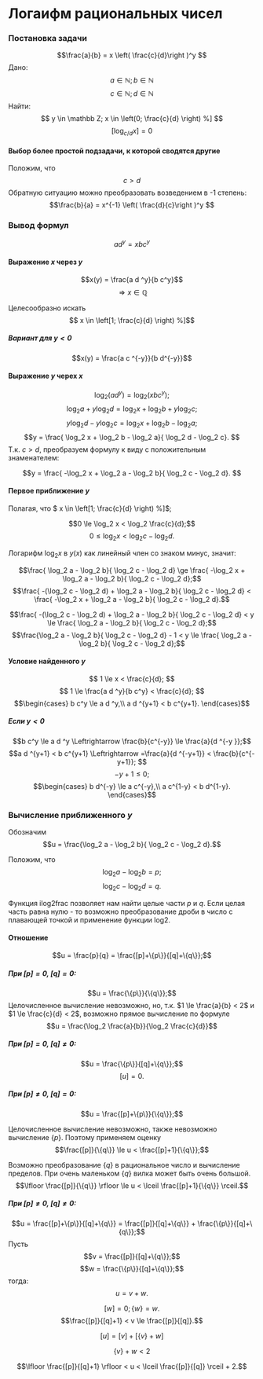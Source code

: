 # Логаифм рациональных чисел

### Постановка задачи

$$\frac{a}{b} = x \left( \frac{c}{d}\right )^y $$
Дано:
$$ a \in \mathbb N; b \in \mathbb N $$
$$ c \in \mathbb N; d \in \mathbb N $$
Найти:
$$ y \in \mathbb Z; x \in \left(0; \frac{c}{d} \right) %] $$
$$ \left[ \log_{c/d}{x} \right] = 0$$
#### Выбор более простой подзадачи, к которой сводятся другие
Положим, что
$$c > d$$
Обратную ситуацию можно преобразовать возведением в -1 степень:
$$\frac{b}{a} = x^{-1} \left( \frac{d}{c}\right )^y $$



### Вывод формул

$$a d^y = x b c^y $$

#### Выражение $x$ через $y$
$$x(y) = \frac{a d ^y}{b c^y}$$
$$\Rightarrow x \in \mathbb Q$$

Целесообразно искать 
$$ x \in \left[1; \frac{c}{d} \right) %]$$

##### Вариант для $y<0$
$$x(y) = \frac{a c ^{-y}}{b d^{-y}}$$

#### Выражение $y$ черех $x$

$$\log_2( a d^y) = \log_2(x b c^y); $$
$$\log_2 a + y \log_2 d = \log_2 x + \log_2 b + y\log_2 c; $$
$$y \log_2 d -  y\log_2 c = \log_2 x + \log_2 b - \log_2 a; $$
$$y = \frac{ \log_2 x + \log_2 b - \log_2 a}{ \log_2 d - \log_2 c}. $$
Т.к. $c > d$, преобразуем формулу к виду с положительным знаменателем:

$$y = \frac{ -\log_2 x + \log_2 a - \log_2 b}{ \log_2 c - \log_2 d}. $$

#### Первое приближение $y$

Полагая, что $ x \in \left[1; \frac{c}{d} \right) %]$;

$$0 \le \log_2 x < \log_2 \frac{c}{d};$$
$$0 \le \log_2 x < \log_2 c - \log_2 d.$$

Логарифм $\log_2 x$ в $y(x)$ как линейный член со знаком минус, значит:

$$\frac{ \log_2 a - \log_2 b}{ \log_2 c - \log_2 d} \ge \frac{ -\log_2 x + \log_2 a - \log_2 b}{ \log_2 c - \log_2 d};$$
$$\frac{ -(\log_2 c - \log_2 d) + \log_2 a - \log_2 b}{ \log_2 c - \log_2 d} < \frac{ -\log_2 x + \log_2 a - \log_2 b}{ \log_2 c - \log_2 d}.$$

$$\frac{ -(\log_2 c - \log_2 d) + \log_2 a - \log_2 b}{ \log_2 c - \log_2 d} < y \le \frac{ \log_2 a - \log_2 b}{ \log_2 c - \log_2 d};$$
$$\frac{\log_2 a - \log_2 b}{ \log_2 c - \log_2 d} - 1 < y \le \frac{ \log_2 a - \log_2 b}{ \log_2 c - \log_2 d};$$

#### Условие найденного $y$

$$ 1 \le x < \frac{c}{d}; $$
$$ 1 \le \frac{a d ^y}{b c^y} < \frac{c}{d}; $$
$$\begin{cases}
	b c^y \le a d ^y,\\
	a d ^{y+1} < b c^{y+1}.
\end{cases}$$

##### Если $y<0$
$$b c^y \le a d ^y 
\Leftrightarrow
\frac{b}{c^{-y}} \le \frac{a}{d ^{-y }};$$
$$a d ^{y+1} < b c^{y+1} 
\Leftrightarrow
=\frac{a}{d ^{-y+1}} < \frac{b}{c^{-y+1}};
$$
$$-y+1 \le 0;$$
$$\begin{cases}
	b d^{-y} \le a c^{-y},\\
	a c^{1-y} < b d^{1-y}.
\end{cases}$$


### Вычисление приближенного $y$

Обозначим 
$$u = \frac{\log_2 a - \log_2 b}{ \log_2 c - \log_2 d}.$$

Положим, что 
$$\log_2 a - \log_2 b = p;$$
$$\log_2 c - \log_2 d = q.$$

Функция ilog2frac позволяет нам найти целые части $p$ и $q$.
Если целая часть равна нулю - то возможно преобразование дроби в число с плавающей точкой и применение функции log2.

#### Отношение

$$u = \frac{p}{q} = \frac{[p]+\{p\}}{[q]+\{q\}};$$

##### При $[p]=0$, $[q] = 0$:
$$u = \frac{\{p\}}{\{q\}};$$
Целочисленное вычисление невозможно, но, т.к. $1 \le \frac{a}{b} < 2$ и $1 \le \frac{c}{d} < 2$, возможно прямое вычисление по формуле
$$u = \frac{\log_2 \frac{a}{b}}{\log_2 \frac{c}{d}}$$

##### При $[p]=0$, $[q] \ne 0$:
$$u = \frac{\{p\}}{[q]+\{q\}};$$
$$[u] = 0.$$

##### При $[p]\ne 0$, $[q] = 0$:

$$u = \frac{[p]+\{p\}}{\{q\}};$$

Целочисленное вычисление невозможно, также невозможно вычисление $\{p\}$. Поэтому применяем оценку
$$\frac{[p]}{\{q\}} \le u < \frac{[p]+1}{\{q\}};$$

Возможно преобразование $\{q\}$ в рациональное число и вычисление пределов. При очень маленьком $\{q\}$ вилка может быть очень большой.
$$\lfloor \frac{[p]}{\{q\}} \rfloor \le u < \lceil \frac{[p]+1}{\{q\}} \rceil.$$

##### При $[p]\ne 0$, $[q] \ne 0$:

$$u = \frac{[p]+\{p\}}{[q]+\{q\}} = \frac{[p]}{[q]+\{q\}} + \frac{\{p\}}{[q]+\{q\}};$$
Пусть
$$v = \frac{[p]}{[q]+\{q\}};$$
$$w = \frac{\{p\}}{[q]+\{q\}};$$
тогда:
$$u = v + w.$$

$$[w] = 0; \{w\} = w.$$
$$\frac{[p]}{[q]+1} < v \le \frac{[p]}{[q]}.$$

$$[u] = [v] + [\{v\} + w]$$

$$\{v\} + w < 2$$

$$\lfloor \frac{[p]}{[q]+1} \rfloor < u < \lceil \frac{[p]}{[q]} \rceil + 2.$$
